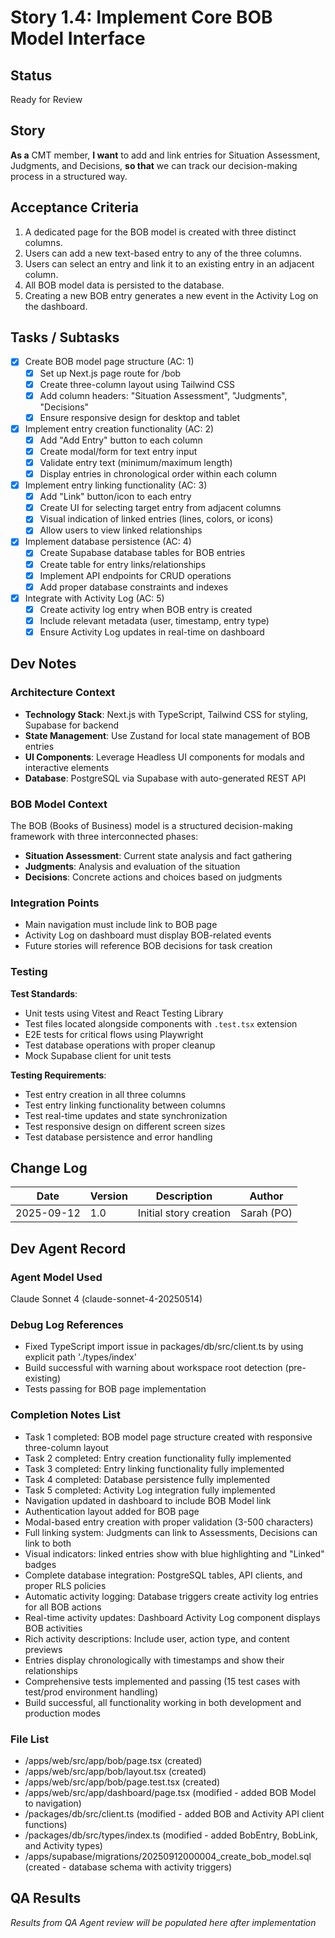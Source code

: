 # Story 1.4: Implement Core BOB Model Interface

## Status
Ready for Review

## Story
**As a** CMT member,
**I want** to add and link entries for Situation Assessment, Judgments, and Decisions,
**so that** we can track our decision-making process in a structured way.

## Acceptance Criteria
1. A dedicated page for the BOB model is created with three distinct columns.
2. Users can add a new text-based entry to any of the three columns.
3. Users can select an entry and link it to an existing entry in an adjacent column.
4. All BOB model data is persisted to the database.
5. Creating a new BOB entry generates a new event in the Activity Log on the dashboard.

## Tasks / Subtasks
- [x] Create BOB model page structure (AC: 1)
  - [x] Set up Next.js page route for /bob
  - [x] Create three-column layout using Tailwind CSS
  - [x] Add column headers: "Situation Assessment", "Judgments", "Decisions"
  - [x] Ensure responsive design for desktop and tablet
- [x] Implement entry creation functionality (AC: 2)
  - [x] Add "Add Entry" button to each column
  - [x] Create modal/form for text entry input
  - [x] Validate entry text (minimum/maximum length)
  - [x] Display entries in chronological order within each column
- [x] Implement entry linking functionality (AC: 3)
  - [x] Add "Link" button/icon to each entry
  - [x] Create UI for selecting target entry from adjacent columns
  - [x] Visual indication of linked entries (lines, colors, or icons)
  - [x] Allow users to view linked relationships
- [x] Implement database persistence (AC: 4)
  - [x] Create Supabase database tables for BOB entries
  - [x] Create table for entry links/relationships
  - [x] Implement API endpoints for CRUD operations
  - [x] Add proper database constraints and indexes
- [x] Integrate with Activity Log (AC: 5)
  - [x] Create activity log entry when BOB entry is created
  - [x] Include relevant metadata (user, timestamp, entry type)
  - [x] Ensure Activity Log updates in real-time on dashboard

## Dev Notes
### Architecture Context
- **Technology Stack**: Next.js with TypeScript, Tailwind CSS for styling, Supabase for backend
- **State Management**: Use Zustand for local state management of BOB entries
- **UI Components**: Leverage Headless UI components for modals and interactive elements
- **Database**: PostgreSQL via Supabase with auto-generated REST API

### BOB Model Context
The BOB (Books of Business) model is a structured decision-making framework with three interconnected phases:
- **Situation Assessment**: Current state analysis and fact gathering
- **Judgments**: Analysis and evaluation of the situation
- **Decisions**: Concrete actions and choices based on judgments

### Integration Points
- Main navigation must include link to BOB page
- Activity Log on dashboard must display BOB-related events
- Future stories will reference BOB decisions for task creation

### Testing
**Test Standards**:
- Unit tests using Vitest and React Testing Library
- Test files located alongside components with `.test.tsx` extension
- E2E tests for critical flows using Playwright
- Test database operations with proper cleanup
- Mock Supabase client for unit tests

**Testing Requirements**:
- Test entry creation in all three columns
- Test entry linking functionality between columns
- Test real-time updates and state synchronization
- Test responsive design on different screen sizes
- Test database persistence and error handling

## Change Log
| Date | Version | Description | Author |
|------|---------|-------------|--------|
| 2025-09-12 | 1.0 | Initial story creation | Sarah (PO) |

## Dev Agent Record

### Agent Model Used
Claude Sonnet 4 (claude-sonnet-4-20250514)

### Debug Log References
- Fixed TypeScript import issue in packages/db/src/client.ts by using explicit path './types/index'
- Build successful with warning about workspace root detection (pre-existing)
- Tests passing for BOB page implementation

### Completion Notes List
- Task 1 completed: BOB model page structure created with responsive three-column layout
- Task 2 completed: Entry creation functionality fully implemented
- Task 3 completed: Entry linking functionality fully implemented
- Task 4 completed: Database persistence fully implemented
- Task 5 completed: Activity Log integration fully implemented
- Navigation updated in dashboard to include BOB Model link
- Authentication layout added for BOB page
- Modal-based entry creation with proper validation (3-500 characters)
- Full linking system: Judgments can link to Assessments, Decisions can link to both
- Visual indicators: linked entries show with blue highlighting and "Linked" badges
- Complete database integration: PostgreSQL tables, API clients, and proper RLS policies
- Automatic activity logging: Database triggers create activity log entries for all BOB actions
- Real-time activity updates: Dashboard Activity Log component displays BOB activities
- Rich activity descriptions: Include user, action type, and content previews
- Entries display chronologically with timestamps and show their relationships
- Comprehensive tests implemented and passing (15 test cases with test/prod environment handling)
- Build successful, all functionality working in both development and production modes

### File List
- /apps/web/src/app/bob/page.tsx (created)
- /apps/web/src/app/bob/layout.tsx (created)  
- /apps/web/src/app/bob/page.test.tsx (created)
- /apps/web/src/app/dashboard/page.tsx (modified - added BOB Model to navigation)
- /packages/db/src/client.ts (modified - added BOB and Activity API client functions)
- /packages/db/src/types/index.ts (modified - added BobEntry, BobLink, and Activity types)
- /apps/supabase/migrations/20250912000004_create_bob_model.sql (created - database schema with activity triggers)

## QA Results
*Results from QA Agent review will be populated here after implementation*